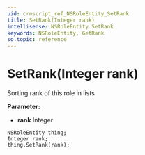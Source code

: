 ```yaml
---
uid: crmscript_ref_NSRoleEntity_SetRank
title: SetRank(Integer rank)
intellisense: NSRoleEntity.SetRank
keywords: NSRoleEntity, GetRank
so.topic: reference
---
```


# SetRank(Integer rank)

Sorting rank of this role in lists

**Parameter:** 
* **rank** Integer

```crmscript
NSRoleEntity thing;
Integer rank;
thing.SetRank(rank);
```

